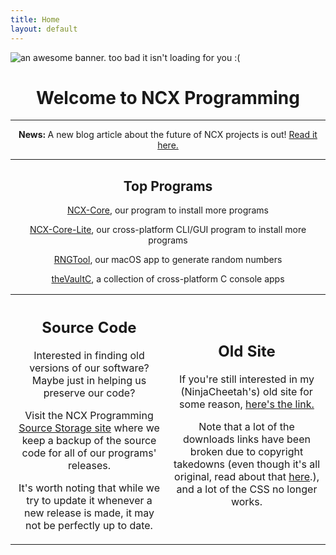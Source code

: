 ```yaml
---
title: Home
layout: default
---
```


<div class="banner">
    <img class="banner-image" src="/files/site/images/banner.png" alt="an awesome banner. too bad it isn't loading for you :(">
</div>
<h1 style="text-align:center;">Welcome to NCX Programming</h1>
<hr>
<p style="text-align:center;"><b>News: </b>A new blog article about the future of NCX projects is out! <a href="/2021/08/14/moving-on">Read it here.</a></p>
<hr>
<h2 style="text-align:center;">Top Programs</h2>
<p style="text-align:center;"><a href="/programs/ncxcore">NCX-Core</a>, our program to install more programs</p>
<p style="text-align:center;"><a href="/programs/ncxcorelite">NCX-Core-Lite</a>, our cross-platform CLI/GUI program to install more programs</p>
<p style="text-align:center;"><a href="/programs/rngtool">RNGTool</a>, our macOS app to generate random numbers</p>
<p style="text-align:center;"><a href="/programs/thevaultc">theVaultC</a>, a collection of cross-platform C console apps</p>
<table style="width:100%">
    <tr>
    <th style="font-weight:normal;width:50%;">
        <h2 style="text-align:center;">Source Code</h2>
        <p style="text-align:center;">Interested in finding old versions of our software? Maybe just in helping us preserve our code?</p>
        <p style="text-align:center;">Visit the NCX Programming <a href="https://src.ncxprogramming.com">Source Storage site</a> where we keep a backup of the source code for all of our programs' releases.</p>
        <p style="text-align:center;">It's worth noting that while we try to update it whenever a new release is made, it may not be perfectly up to date.</p>
    </th>
    <th style="font-weight:normal;width:50%;">
        <h2 style="text-align:center;">Old Site</h2>
        <p style="text-align:center;">If you're still interested in my (NinjaCheetah's) old site for some reason, <a href="https://ninjacheetah.github.io/">here's the link.</a></p>
        <p style="text-align:center;">Note that a lot of the downloads links have been broken due to copyright takedowns (even though it's all original, read about that <a href="/blog/pages/2021-05-17-copyright-issues">here</a>.), and a lot of the CSS no longer works.</p>
    </th>
    </tr>
</table>
